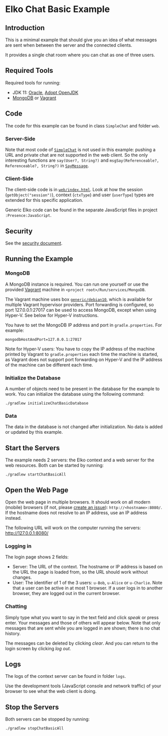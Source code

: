 # Elko Chat Basic Example

## Introduction

This is a minimal example that should give you an idea of what messages are sent when between the server and the connected clients.

It provides a single chat room where you can chat as one of three users.

## Required Tools

Required tools for running:

* JDK 11: [Oracle](https://www.oracle.com/java/technologies/javase-downloads.html), [Adopt OpenJDK](https://adoptopenjdk.net/)
* [MongoDB](https://www.mongodb.com/) or [Vagrant](https://www.vagrantup.com/)

## Code 

The code for this example can be found in class `SimpleChat` and folder `web`.

### Server-Side

Note that most code of [`SimpleChat`](../../Example/src/main/kotlin/com/example/game/mods/SimpleChat.kt) is not used in this example: pushing a URL and private chat are not supported in the web client. So the only interesting functions are `say(User?, String?)` and `msgSay(Referenceable?, Referenceable?, String?)` in [`SayMessage`](../../Example/src/main/kotlin/com/example/game/mods/SayMessage.kt).

### Client-Side

The client-side code is in [`web/index.html`](web/index.html). Look at how the session (`getObject("session")`), context (`ctxType`) and user (`userType`) types are extended for this specific application.

Generic Elko code can be found in the separate JavaScript files in project `:Presence:JavaScript`.

## Security

See the [security document](SECURITY.md).

## Running the Example

### MongoDB

A MongoDB instance is required. You can run one yourself or use the provided [Vagrant](https://www.vagrantup.com/) machine in `<project root>/Run/services/MongoDB`.

The Vagrant machine uses box [`generic/debian10`](https://app.vagrantup.com/generic/boxes/debian10), which is available for multiple Vagrant hypervisor providers. Port forwarding is configured, so port 127.0.0.1:27017 can be used to access MongoDB, except when using Hyper-V. See below for Hyper-V instructions.

You have to set the MongoDB IP address and port in `gradle.properties`. For example:

````properties
mongodbHostAndPort=127.0.0.1:27017
````

Note for Hyper-V users: You have to copy the IP address of the machine printed by Vagrant to `gradle.properties` each time the machine is started, as Vagrant does not support port forwarding on Hyper-V and the IP address of the machine can be different each time.

### Initialize the Database

A number of objects need to be present in the database for the example to work. You can initialize the database using the following command:

````shell script
./gradlew initializeChatBasicDatabase 
````

### Data

The data in the database is not changed after initialization. No data is added or updated by this example.

## Start the Servers

The example needs 2 servers: the Elko context and a web server for the web resources. Both can be started by running:

````shell script
./gradlew startChatBasicAll 
````

## Open the Web Page

Open the web page in multiple browsers. It should work on all modern (mobile) browsers (if not, please [create an issue](https://github.com/jstuyts/Elko/issues/new)): `http://<hostname>:8080/`. If the hostname does not resolve to an IP address, use an IP address instead.

The following URL will work on the computer running the servers: http://127.0.0.1:8080/

### Logging in

The login page shows 2 fields:

- Server: The URL of the context. The hostname or IP address is based on the URL the page is loaded from, so the URL should work without changes.
- User: The identifier of 1 of the 3 users: `u-Bob`, `u-Alice` or `u-Charlie`. Note that a user can be active in at most 1 browser. If a user logs in to another browser, they are logged out in the current browser.

### Chatting

Simply type what you want to say in the text field and click _speak_ or press enter. Your messages and those of others will appear below. Note that only messages that are sent while you are logged in are shown; there is no chat history.

The messages can be deleted by clicking _clear_. And you can return to the login screen by clicking _log out_.

## Logs

The logs of the context server can be found in folder `logs`.

Use the development tools (JavaScript console and network traffic) of your browser to see what the web client is doing. 

## Stop the Servers

Both servers can be stopped by running:

````shell script
./gradlew stopChatBasicAll 
````
